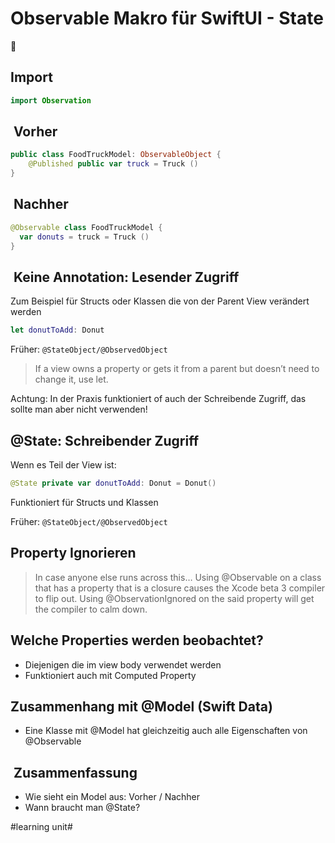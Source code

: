 # Observable Makro für SwiftUI - State
👀

## Import

```swift
import Observation
```

##  Vorher

```swift
public class FoodTruckModel: ObservableObject {
	@Published public var truck = Truck ()
}
```

##  Nachher

```swift
@Observable class FoodTruckModel {    
  var donuts = truck = Truck ()
}
```


##  Keine Annotation: Lesender Zugriff

Zum Beispiel für Structs oder Klassen die von der Parent View verändert werden

```swift
let donutToAdd: Donut
```

Früher: `@StateObject/@ObservedObject`

> If a view owns a property or gets it from a parent but doesn’t need to change it, use let.

Achtung: In der Praxis funktioniert of auch der Schreibende Zugriff, das sollte man aber nicht verwenden!


## @State: Schreibender Zugriff

Wenn es Teil der View ist:

```swift
@State private var donutToAdd: Donut = Donut()
```

Funktioniert für Structs und Klassen

Früher: `@StateObject/@ObservedObject`

## Property Ignorieren

> In case anyone else runs across this… Using @Observable on a class that has a property that is a closure causes the Xcode beta 3 compiler to flip out. Using @ObservationIgnored on the said property will get the compiler to calm down.


## Welche Properties werden beobachtet?

- Diejenigen die im view body verwendet werden
- Funktioniert auch mit Computed Property

## Zusammenhang mit @Model (Swift Data)

- Eine Klasse mit @Model hat gleichzeitig auch alle Eigenschaften von @Observable

##  Zusammenfassung
- Wie sieht ein Model aus: Vorher / Nachher
- Wann braucht man @State?

#learning unit#